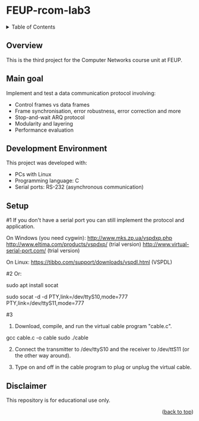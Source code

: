 <a name="readme-top"></a>
# FEUP-rcom-lab3

<!-- TABLE OF CONTENTS -->
<details>
  <summary>Table of Contents</summary>
  <ol>
    <li><a href="#overview">Overview</a></li>
    <li><a href="#main-goal">Main goal</a></li>
    <li><a href="#development-environment">Development Environment</a></li>
    <li><a href="#setup">Setup</a></li>
    <li><a href="#disclaimer">Disclaimer</a></li>
  </ol>
</details>

## Overview
This is the third project for the Computer Networks course unit at FEUP.

## Main goal
Implement and test a data communication protocol involving:
* Control frames vs data frames
* Frame synchronisation, error robustness, error correction and more
* Stop-and-wait ARQ protocol
* Modularity and layering
* Performance evaluation
	
## Development Environment
This project was developed with:
* PCs with Linux 
* Programming language: C 
* Serial ports: RS-232 (asynchronous communication)
	
## Setup
#1
If you don't have a serial port you can still implement the protocol and application.

On Windows (you need cygwin):
http://www.mks.zp.ua/vspdxp.php
http://www.eltima.com/products/vspdxp/ (trial version)
http://www.virtual-serial-port.com/ (trial version)

On Linux:
https://tibbo.com/support/downloads/vspdl.html (VSPDL)

#2
Or:

sudo apt install socat

sudo socat -d -d PTY,link=/dev/ttyS10,mode=777 PTY,link=/dev/ttyS11,mode=777

#3

1. Download, compile, and run the virtual cable program "cable.c".

gcc cable.c -o cable
sudo ./cable

2. Connect the transmitter to /dev/ttyS10 and the receiver to /dev/ttS11 (or the other way around).

3. Type on and off in the cable program to plug or unplug the virtual cable.


## Disclaimer
This repository is for educational use only. 

<p align="right">(<a href="#readme-top">back to top</a>)</p>
